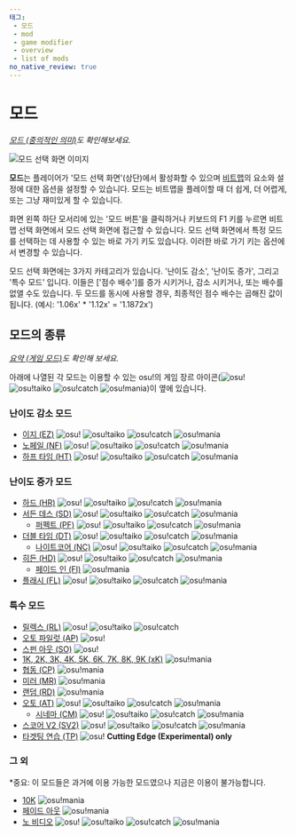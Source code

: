 ```yaml
---
태그:
 - 모드
 - mod
 - game modifier
 - overview
 - list of mods
no_native_review: true
---
```


# 모드

*[모드 (중의적인 의미)](/wiki/Disambiguation/Mod)도 확인해보세요.*

![모드 선택 화면 이미지](img/GM_Main.jpg)

**모드**는 플레이어가 '모드 선택 화면'(상단)에서 활성화할 수 있으며 [비트맵](/wiki/Beatmap)의 요소와 설정에 대한 옵션을 설정할 수 있습니다. 모드는 비트맵을 플레이할 때 더 쉽게, 더 어렵게, 또는 그냥 재미있게 할 수 있습니다.

화면 왼쪽 하단 모서리에 있는 '모드 버튼'을 클릭하거나 키보드의 F1 키를 누르면 비트맵 선택 화면에서 모드 선택 화면에 접근할 수 있습니다. 모드 선택 화면에서 특정 모드를 선택하는 데 사용할 수 있는 바로 가기 키도 있습니다. 이러한 바로 가기 키는 옵션에서 변경할 수 있습니다.

모드 선택 화면에는 3가지 카테고리가 있습니다. '난이도 감소', '난이도 증가', 그리고 '특수 모드' 입니다. 이들은 ['점수 배수'\]를 증가 시키거나, 감소 시키거나, 또는 배수를 없앨 수도 있습니다. 두 모드를 동시에 사용할 경우, 최종적인 점수 배수는 곱해진 값이 됩니다. 
(예시: '1.06x' * '1.12x' = '1.1872x')

## 모드의 종류

*[요약 (게임 모드)](/wiki/Game_modifier/Summary)도 확인해 보세요.*

아래에 나열된 각 모드는 이용할 수 있는 osu!의 게임 장르 아이콘(![][osu!] ![][osu!taiko] ![][osu!catch] ![][osu!mania])이 옆에 있습니다.

### 난이도 감소 모드

- [이지 (EZ)](/wiki/Game_modifier/Easy) ![][osu!] ![][osu!taiko] ![][osu!catch] ![][osu!mania]
- [노페일 (NF)](/wiki/Game_modifier/No_Fail) ![][osu!] ![][osu!taiko] ![][osu!catch] ![][osu!mania]
- [하프 타임 (HT)](/wiki/Game_modifier/Half_Time) ![][osu!] ![][osu!taiko] ![][osu!catch] ![][osu!mania]

### 난이도 증가 모드

- [하드 (HR)](/wiki/Game_modifier/Hard_Rock) ![][osu!] ![][osu!taiko] ![][osu!catch] ![][osu!mania]
- [서든 데스 (SD)](/wiki/Game_modifier/Sudden_Death) ![][osu!] ![][osu!taiko] ![][osu!catch] ![][osu!mania]
  - [퍼펙트 (PF)](/wiki/Game_modifier/Perfect) ![][osu!] ![][osu!taiko] ![][osu!catch] ![][osu!mania]
- [더블 타임 (DT)](/wiki/Game_modifier/Double_Time) ![][osu!] ![][osu!taiko] ![][osu!catch] ![][osu!mania]
  - [나이트코어 (NC)](/wiki/Game_modifier/Nightcore) ![][osu!] ![][osu!taiko] ![][osu!catch] ![][osu!mania]
- [히든 (HD)](/wiki/Game_modifier/Hidden) ![][osu!] ![][osu!taiko] ![][osu!catch] ![][osu!mania]
  - [페이드 인 (FI)](/wiki/Game_modifier/Fade_In) ![][osu!mania]
- [플래시 (FL)](/wiki/Game_modifier/Flashlight) ![][osu!] ![][osu!taiko] ![][osu!catch] ![][osu!mania]

### 특수 모드

- [릴렉스 (RL)](/wiki/Game_modifier/Relax) ![][osu!] ![][osu!taiko] ![][osu!catch]
- [오토 파일럿 (AP)](/wiki/Game_modifier/Autopilot) ![][osu!]
- [스펀 아웃 (SO)](/wiki/Game_modifier/Spun_Out) ![][osu!]
- [1K, 2K, 3K, 4K, 5K, 6K, 7K, 8K, 9K (xK)](/wiki/Game_modifier/xK) ![][osu!mania]
- [협동 (CP)](/wiki/Game_modifier/Co-op) ![][osu!mania]
- [미러 (MR)](/wiki/Game_modifier/Mirror) ![][osu!mania]
- [랜덤 (RD)](/wiki/Game_modifier/Random) ![][osu!mania]
- [오토 (AT)](/wiki/Game_modifier/Auto) ![][osu!] ![][osu!taiko] ![][osu!catch] ![][osu!mania]
  - [시네마 (CM)](/wiki/Game_modifier/Cinema) ![][osu!] ![][osu!taiko] ![][osu!catch] ![][osu!mania]
- [스코어 V2 (SV2)](/wiki/Game_modifier/ScoreV2) ![][osu!] ![][osu!taiko] ![][osu!catch] ![][osu!mania]
- [타겟팅 연습 (TP)](/wiki/Game_modifier/Target_Practice) ![][osu!] **Cutting Edge (Experimental) only**

### 그 외

*중요: 이 모드들은 과거에 이용 가능한 모드였으나 지금은 이용이 불가능합니다.

- [10K](/wiki/Game_modifier/10k) ![][osu!mania]
- [페이드 아웃](/wiki/Game_modifier/Fade_Out) ![][osu!mania]
- [노 비디오](/wiki/Game_modifier/No_Video) ![][osu!] ![][osu!taiko] ![][osu!catch] ![][osu!mania]

[osu!]: /wiki/shared/mode/osu.png "osu!"
[osu!taiko]: /wiki/shared/mode/taiko.png "osu!taiko"
[osu!catch]: /wiki/shared/mode/catch.png "osu!catch"
[osu!mania]: /wiki/shared/mode/mania.png "osu!mania"
